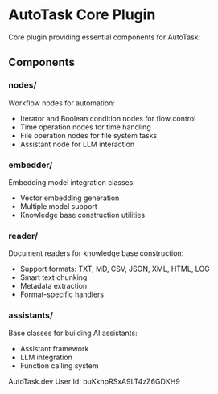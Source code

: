 # AutoTask Core Plugin

Core plugin providing essential components for AutoTask:

## Components

### nodes/
Workflow nodes for automation:
- Iterator and Boolean condition nodes for flow control
- Time operation nodes for time handling
- File operation nodes for file system tasks
- Assistant node for LLM interaction

### embedder/
Embedding model integration classes:
- Vector embedding generation
- Multiple model support
- Knowledge base construction utilities

### reader/
Document readers for knowledge base construction:
- Support formats: TXT, MD, CSV, JSON, XML, HTML, LOG
- Smart text chunking
- Metadata extraction
- Format-specific handlers

### assistants/
Base classes for building AI assistants:
- Assistant framework
- LLM integration
- Function calling system




AutoTask.dev User Id: buKkhpRSxA9LT4zZ6GDKH9
